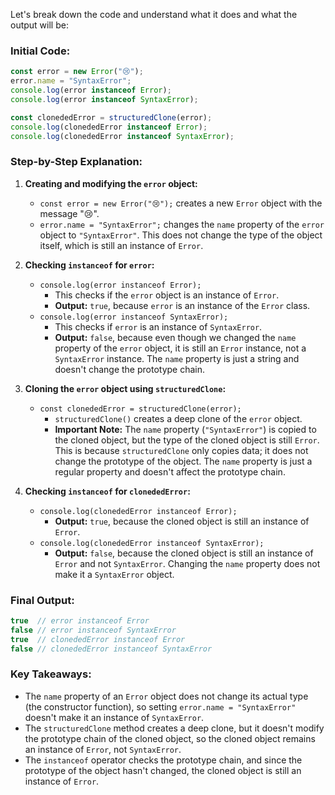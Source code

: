 Let's break down the code and understand what it does and what the output will be:

### Initial Code:

```js
const error = new Error("😢");
error.name = "SyntaxError";
console.log(error instanceof Error);
console.log(error instanceof SyntaxError);

const clonededError = structuredClone(error);
console.log(clonededError instanceof Error);
console.log(clonededError instanceof SyntaxError);
```

### Step-by-Step Explanation:

1. **Creating and modifying the `error` object:**
   - `const error = new Error("😢");` creates a new `Error` object with the message "😢".
   - `error.name = "SyntaxError";` changes the `name` property of the `error` object to `"SyntaxError"`. This does not change the type of the object itself, which is still an instance of `Error`.

2. **Checking `instanceof` for `error`:**
   - `console.log(error instanceof Error);`
     - This checks if the `error` object is an instance of `Error`.
     - **Output:** `true`, because `error` is an instance of the `Error` class.
   - `console.log(error instanceof SyntaxError);`
     - This checks if `error` is an instance of `SyntaxError`.
     - **Output:** `false`, because even though we changed the `name` property of the `error` object, it is still an `Error` instance, not a `SyntaxError` instance. The `name` property is just a string and doesn't change the prototype chain.

3. **Cloning the `error` object using `structuredClone`:**
   - `const clonededError = structuredClone(error);`
     - `structuredClone()` creates a deep clone of the `error` object.
     - **Important Note:** The `name` property (`"SyntaxError"`) is copied to the cloned object, but the type of the cloned object is still `Error`. This is because `structuredClone` only copies data; it does not change the prototype of the object. The `name` property is just a regular property and doesn't affect the prototype chain.

4. **Checking `instanceof` for `clonededError`:**
   - `console.log(clonededError instanceof Error);`
     - **Output:** `true`, because the cloned object is still an instance of `Error`.
   - `console.log(clonededError instanceof SyntaxError);`
     - **Output:** `false`, because the cloned object is still an instance of `Error` and not `SyntaxError`. Changing the `name` property does not make it a `SyntaxError` object.

### Final Output:

```js
true  // error instanceof Error
false // error instanceof SyntaxError
true  // clonededError instanceof Error
false // clonededError instanceof SyntaxError
```

### Key Takeaways:

- The `name` property of an `Error` object does not change its actual type (the constructor function), so setting `error.name = "SyntaxError"` doesn't make it an instance of `SyntaxError`.
- The `structuredClone` method creates a deep clone, but it doesn't modify the prototype chain of the cloned object, so the cloned object remains an instance of `Error`, not `SyntaxError`.
- The `instanceof` operator checks the prototype chain, and since the prototype of the object hasn't changed, the cloned object is still an instance of `Error`.